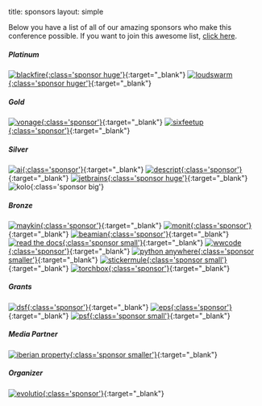 title: sponsors
layout: simple

Below you have a list of all of our amazing sponsors who make this conference possible. If you want to join this awesome list, [click here](/sponsors/sponsorships/).


##### Platinum

[![blackfire](/static/images/sponsors/blackfire.png){:class='sponsor huge'}](https://blackfire.io/python?utm_source=djangocon_eu&utm_medium=logo&utm_campaign=djangocon_eu_online2020){:target="_blank"} [![loudswarm](/static/images/sponsors/loudswarm.png#cb){:class='sponsor huger'}](https://loudswarm.com/){:target="_blank"}

##### Gold

[![vonage](/static/images/sponsors/vonage.png){:class='sponsor'}](https://developer.vonage.com/){:target="_blank"} [![sixfeetup](/static/images/sponsors/sfu.svg){:class='sponsor'}](https://sixfeetup.com/){:target="_blank"}

##### Silver

[![ai](/static/images/sponsors/ai.png){:class='sponsor'}](https://ambient-innovation.com/){:target="_blank"} [![descript](/static/images/sponsors/descript.png){:class='sponsor'}](https://www.descript.de/en/){:target="_blank"} [![jetbrains](/static/images/sponsors/jetbrains.svg){:class='sponsor huge'}](https://www.jetbrains.com/pycharm/){:target="_blank"} ![kolo](/static/images/sponsors/kolo.svg){:class='sponsor big'}

##### Bronze

[![maykin](/static/images/sponsors/maykin.png){:class='sponsor'}](https://www.maykinmedia.nl/en/){:target="_blank"} [![monit](/static/images/sponsors/monit.jpg){:class='sponsor'}](https://monitdata.com/){:target="_blank"} [![beamian](/static/images/sponsors/beamian.png){:class='sponsor'}](https://beamian.com/){:target="_blank"} [![read the docs](/static/images/sponsors/readthedocs.png){:class='sponsor small'}](https://readthedocs.org/){:target="_blank"} [![wwcode](/static/images/sponsors/wwcode.png){:class='sponsor'}](https://www.womenwhocode.com/){:target="_blank"} [![python anywhere](/static/images/sponsors/pythonanywhere.svg){:class='sponsor smaller'}](https://www.pythonanywhere.com/){:target="_blank"} [![stickermule](/static/images/sponsors/stickermule.png){:class='sponsor small'}](https://www.stickermule.com/){:target="_blank"} [![torchbox](/static/images/sponsors/torchbox.svg){:class='sponsor'}](https://torchbox.com/wagtail-jobs/){:target="_blank"} 

##### Grants

[![dsf](/static/images/sponsors/dsf.png){:class='sponsor'}](https://www.djangoproject.com/){:target="_blank"} [![eps](/static/images/sponsors/eps.png){:class='sponsor'}](https://www.europython-society.org/){:target="_blank"} [![psf](/static/images/sponsors/psf.png){:class='sponsor small'}](https://www.python.org/psf/){:target="_blank"}

##### Media Partner

[![iberian property](/static/images/sponsors/ip.jpg){:class='sponsor smaller'}](https://iberian.property/){:target="_blank"}

##### Organizer

[![evolutio](/static/images/sponsors/evolutio.png){:class='sponsor'}](https://evolutio.pt/){:target="_blank"}
